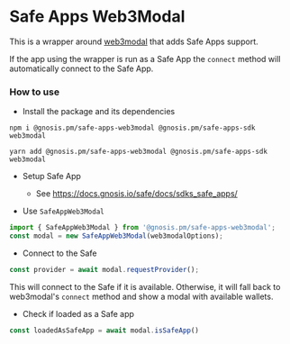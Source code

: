 # Safe Apps Web3Modal

This is a wrapper around [web3modal](https://github.com/Web3Modal/web3modal) that adds Safe Apps support.

If the app using the wrapper is run as a Safe App the `connect` method will automatically connect to the Safe App.

### How to use

- Install the package and its dependencies

```
npm i @gnosis.pm/safe-apps-web3modal @gnosis.pm/safe-apps-sdk web3modal 

yarn add @gnosis.pm/safe-apps-web3modal @gnosis.pm/safe-apps-sdk web3modal 
```

- Setup Safe App
  - See https://docs.gnosis.io/safe/docs/sdks_safe_apps/


- Use `SafeAppWeb3Modal`

```js
import { SafeAppWeb3Modal } from '@gnosis.pm/safe-apps-web3modal';
const modal = new SafeAppWeb3Modal(web3modalOptions);
```

- Connect to the Safe

```js
const provider = await modal.requestProvider();
```

This will connect to the Safe if it is available. Otherwise, it will fall back to web3modal's `connect` method and show a modal with available wallets.

- Check if loaded as a Safe app

```js
const loadedAsSafeApp = await modal.isSafeApp()
```



